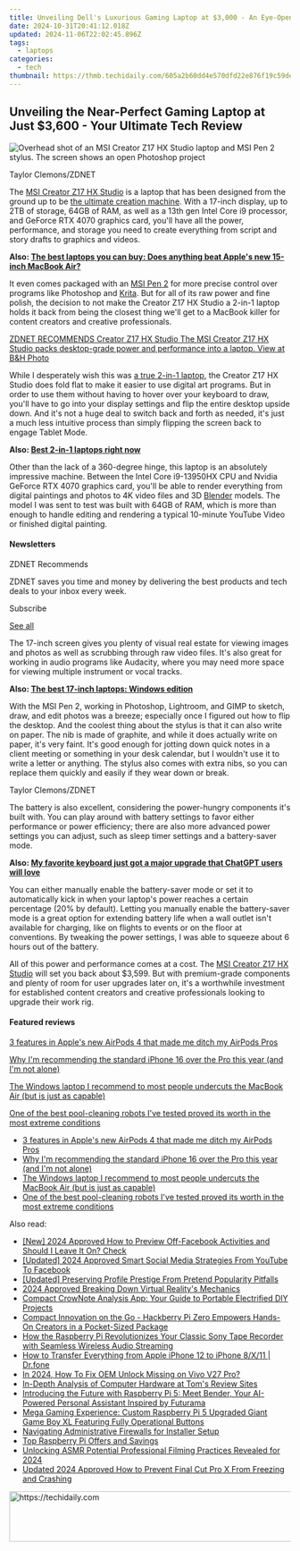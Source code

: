 ```yaml
---
title: Unveiling Dell's Luxurious Gaming Laptop at $3,000 - An Eye-Opening Experience with Unique Perks | ZDNET
date: 2024-10-31T20:41:12.018Z
updated: 2024-11-06T22:02:45.896Z
tags:
  - laptops
categories:
  - tech
thumbnail: https://thmb.techidaily.com/605a2b60dd4e570dfd22e876f19c59deb3b2c2bba299917f40693629764c840a.jpg
---
```


## Unveiling the Near-Perfect Gaming Laptop at Just $3,600 - Your Ultimate Tech Review

![Overhead shot of an MSI Creator Z17 HX Studio laptop and MSI Pen 2 stylus. The screen shows an open Photoshop project](https://www.zdnet.com/a/img/resize/fc1bbd7e02ecb39137a89c6e0d64e6db26ca4508/2023/06/13/49639113-4c6a-4ad7-9c26-120152eb067c/msi-creator-z17-hx-studio-1.jpg?auto=webp&width=1280)

Taylor Clemons/ZDNET

The [MSI Creator Z17 HX Studio](https://affportal.bhphoto.com/dl/redventures/?s=zd-%5F%5FCOM%5FCLICK%5FID%5F%5F-dtp&u=https%3A%2F%2Fwww.bhphotovideo.com%2Fc%2Fproduct%2F1765276-REG%2Fmsi%5Fcreator%5Fz17hxstudio%5Fa13vgt%5F065us%5F17%5Fcreator%5Fz17%5Fhx.html) is a laptop that has been designed from the ground up to be [the ultimate creation machine](https://www.zdnet.com/article/best-laptop-for-graphic-design/). With a 17-inch display, up to 2TB of storage, 64GB of RAM, as well as a 13th gen Intel Core i9 processor, and GeForce RTX 4070 graphics card, you'll have all the power, performance, and storage you need to create everything from script and story drafts to graphics and videos. 

**Also: [The best laptops you can buy: Does anything beat Apple's new 15-inch MacBook Air?](https://www.zdnet.com/article/best-laptop/)**

It even comes packaged with an [MSI Pen 2](https://www.zdnet.com/article/this-laptop-stylus-that-can-strangely-write-on-paper-is-my-favorite-ces-gadget/) for more precise control over programs like Photoshop and [Krita](https://krita.org/en/). But for all of its raw power and fine polish, the decision to not make the Creator Z17 HX Studio a 2-in-1 laptop holds it back from being the closest thing we'll get to a MacBook killer for content creators and creative professionals.

[ZDNET RECOMMENDS Creator Z17 HX Studio The MSI Creator Z17 HX Studio packs desktop-grade power and performance into a laptop. View at B&H Photo](https://affportal.bhphoto.com/dl/redventures/?s=zd-%5F%5FCOM%5FCLICK%5FID%5F%5F-dtp&u=https%3A%2F%2Fwww.bhphotovideo.com%2Fc%2Fproduct%2F1765276-REG%2Fmsi%5Fcreator%5Fz17hxstudio%5Fa13vgt%5F065us%5F17%5Fcreator%5Fz17%5Fhx.html)

While I desperately wish this was [a true 2-in-1 laptop](https://www.zdnet.com/article/best-all-in-one-computer/), the Creator Z17 HX Studio does fold flat to make it easier to use digital art programs. But in order to use them without having to hover over your keyboard to draw, you'll have to go into your display settings and flip the entire desktop upside down. And it's not a huge deal to switch back and forth as needed, it's just a much less intuitive process than simply flipping the screen back to engage Tablet Mode. 

**Also: [Best 2-in-1 laptops right now](https://www.zdnet.com/article/best-2-in-1-laptop/)**

Other than the lack of a 360-degree hinge, this laptop is an absolutely impressive machine. Between the Intel Core i9-13950HX CPU and Nvidia GeForce RTX 4070 graphics card, you'll be able to render everything from digital paintings and photos to 4K video files and 3D [Blender](https://www.blender.org/) models. The model I was sent to test was built with 64GB of RAM, which is more than enough to handle editing and rendering a typical 10-minute YouTube Video or finished digital painting. 

#### Newsletters

ZDNET Recommends

ZDNET saves you time and money by delivering the best products and tech deals to your inbox every week.

 Subscribe

[See all](https://www.zdnet.com/newsletters/)

The 17-inch screen gives you plenty of visual real estate for viewing images and photos as well as scrubbing through raw video files. It's also great for working in audio programs like Audacity, where you may need more space for viewing multiple instrument or vocal tracks. 

**Also: [The best 17-inch laptops: Windows edition](https://www.zdnet.com/article/best-17-inch-laptop/)**

With the MSI Pen 2, working in Photoshop, Lightroom, and GIMP to sketch, draw, and edit photos was a breeze; especially once I figured out how to flip the desktop. And the coolest thing about the stylus is that it can also write on paper. The nib is made of graphite, and while it does actually write on paper, it's very faint. It's good enough for jotting down quick notes in a client meeting or something in your desk calendar, but I wouldn't use it to write a letter or anything. The stylus also comes with extra nibs, so you can replace them quickly and easily if they wear down or break.

Taylor Clemons/ZDNET

The battery is also excellent, considering the power-hungry components it's built with. You can play around with battery settings to favor either performance or power efficiency; there are also more advanced power settings you can adjust, such as sleep timer settings and a battery-saver mode. 

**Also: [My favorite keyboard just got a major upgrade that ChatGPT users will love](https://www.zdnet.com/home-and-office/smart-office/my-favorite-logitech-keyboard-just-got-a-major-upgrade-and-chatgpt-users-will-love-it/)**

You can either manually enable the battery-saver mode or set it to automatically kick in when your laptop's power reaches a certain percentage (20% by default). Letting you manually enable the battery-saver mode is a great option for extending battery life when a wall outlet isn't available for charging, like on flights to events or on the floor at conventions. By tweaking the power settings, I was able to squeeze about 6 hours out of the battery.

All of this power and performance comes at a cost. The [MSI Creator Z17 HX Studio](https://affportal.bhphoto.com/dl/redventures/?s=zd-%5F%5FCOM%5FCLICK%5FID%5F%5F-dtp&u=https%3A%2F%2Fwww.bhphotovideo.com%2Fc%2Fproduct%2F1765276-REG%2Fmsi%5Fcreator%5Fz17hxstudio%5Fa13vgt%5F065us%5F17%5Fcreator%5Fz17%5Fhx.html) will set you back about $3,599\. But with premium-grade components and plenty of room for user upgrades later on, it's a worthwhile investment for established content creators and creative professionals looking to upgrade their work rig.

#### Featured reviews

[3 features in Apple's new AirPods 4 that made me ditch my AirPods Pros](https://www.zdnet.com/article/3-features-in-apples-new-airpods-4-that-made-me-ditch-my-airpods-pros/ "3 features in Apple's new AirPods 4 that made me ditch my AirPods Pros")

[Why I'm recommending the standard iPhone 16 over the Pro this year (and I'm not alone)](https://www.zdnet.com/article/why-im-recommending-the-standard-iphone-16-over-the-pro-this-year-and-im-not-alone/ "Why I'm recommending the standard iPhone 16 over the Pro this year (and I'm not alone)")

[The Windows laptop I recommend to most people undercuts the MacBook Air (but is just as capable)](https://www.zdnet.com/article/the-windows-laptop-i-recommend-to-most-people-undercuts-the-macbook-air-and-its-on-sale/ "The Windows laptop I recommend to most people undercuts the MacBook Air (but is just as capable)")

[One of the best pool-cleaning robots I've tested proved its worth in the most extreme conditions](https://www.zdnet.com/article/one-of-the-best-pool-cleaning-robots-ive-tested-is-450-off-for-prime-day/ "One of the best pool-cleaning robots I've tested proved its worth in the most extreme conditions")

* [3 features in Apple's new AirPods 4 that made me ditch my AirPods Pros](https://www.zdnet.com/article/3-features-in-apples-new-airpods-4-that-made-me-ditch-my-airpods-pros/ "3 features in Apple's new AirPods 4 that made me ditch my AirPods Pros")
* [Why I'm recommending the standard iPhone 16 over the Pro this year (and I'm not alone)](https://www.zdnet.com/article/why-im-recommending-the-standard-iphone-16-over-the-pro-this-year-and-im-not-alone/ "Why I'm recommending the standard iPhone 16 over the Pro this year (and I'm not alone)")
* [The Windows laptop I recommend to most people undercuts the MacBook Air (but is just as capable)](https://www.zdnet.com/article/the-windows-laptop-i-recommend-to-most-people-undercuts-the-macbook-air-and-its-on-sale/ "The Windows laptop I recommend to most people undercuts the MacBook Air (but is just as capable)")
* [One of the best pool-cleaning robots I've tested proved its worth in the most extreme conditions](https://www.zdnet.com/article/one-of-the-best-pool-cleaning-robots-ive-tested-is-450-off-for-prime-day/ "One of the best pool-cleaning robots I've tested proved its worth in the most extreme conditions")

<ins class="adsbygoogle"
     style="display:block"
     data-ad-format="autorelaxed"
     data-ad-client="ca-pub-7571918770474297"
     data-ad-slot="1223367746"></ins>

<ins class="adsbygoogle"
     style="display:block"
     data-ad-client="ca-pub-7571918770474297"
     data-ad-slot="8358498916"
     data-ad-format="auto"
     data-full-width-responsive="true"></ins>

<span class="atpl-alsoreadstyle">Also read:</span>
<div><ul>
<li><a href="https://fox-friendly.techidaily.com/new-2024-approved-how-to-preview-off-facebook-activities-and-should-i-leave-it-on-check/"><u>[New] 2024 Approved How to Preview Off-Facebook Activities and Should I Leave It On? Check</u></a></li>
<li><a href="https://facebook-clips.techidaily.com/updated-2024-approved-smart-social-media-strategies-from-youtube-to-facebook/"><u>[Updated] 2024 Approved Smart Social Media Strategies From YouTube To Facebook</u></a></li>
<li><a href="https://instagram-video-files.techidaily.com/updated-preserving-profile-prestige-from-pretend-popularity-pitfalls/"><u>[Updated] Preserving Profile Prestige From Pretend Popularity Pitfalls</u></a></li>
<li><a href="https://extra-resources.techidaily.com/2024-approved-breaking-down-virtual-realitys-mechanics/"><u>2024 Approved Breaking Down Virtual Reality's Mechanics</u></a></li>
<li><a href="https://hardware-reviews.techidaily.com/compact-crownote-analysis-app-your-guide-to-portable-electrified-diy-projects/"><u>Compact CrowNote Analysis App: Your Guide to Portable Electrified DIY Projects</u></a></li>
<li><a href="https://hardware-reviews.techidaily.com/compact-innovation-on-the-go-hackberry-pi-zero-empowers-hands-on-creators-in-a-pocket-sized-package/"><u>Compact Innovation on the Go - Hackberry Pi Zero Empowers Hands-On Creators in a Pocket-Sized Package</u></a></li>
<li><a href="https://hardware-reviews.techidaily.com/how-the-raspberry-pi-revolutionizes-your-classic-sony-tape-recorder-with-seamless-wireless-audio-streaming/"><u>How the Raspberry Pi Revolutionizes Your Classic Sony Tape Recorder with Seamless Wireless Audio Streaming</u></a></li>
<li><a href="https://iphone-transfer.techidaily.com/how-to-transfer-everything-from-apple-iphone-12-to-iphone-8x11-drfone-by-drfone-transfer-from-ios/"><u>How to Transfer Everything from Apple iPhone 12 to iPhone 8/X/11 | Dr.fone</u></a></li>
<li><a href="https://android-unlock.techidaily.com/in-2024-how-to-fix-oem-unlock-missing-on-vivo-v27-pro-by-drfone-android/"><u>In 2024, How To Fix OEM Unlock Missing on Vivo V27 Pro?</u></a></li>
<li><a href="https://hardware-reviews.techidaily.com/in-depth-analysis-of-computer-hardware-at-toms-review-sites/"><u>In-Depth Analysis of Computer Hardware at Tom's Review Sites</u></a></li>
<li><a href="https://hardware-reviews.techidaily.com/introducing-the-future-with-raspberry-pi-5-meet-bender-your-ai-powered-personal-assistant-inspired-by-futurama/"><u>Introducing the Future with Raspberry Pi 5: Meet Bender, Your AI-Powered Personal Assistant Inspired by Futurama</u></a></li>
<li><a href="https://hardware-reviews.techidaily.com/mega-gaming-experience-custom-raspberry-pi-5-upgraded-giant-game-boy-xl-featuring-fully-operational-buttons/"><u>Mega Gaming Experience: Custom Raspberry Pi 5 Upgraded Giant Game Boy XL Featuring Fully Operational Buttons</u></a></li>
<li><a href="https://win11.techidaily.com/navigating-administrative-firewalls-for-installer-setup/"><u>Navigating Administrative Firewalls for Installer Setup</u></a></li>
<li><a href="https://hardware-reviews.techidaily.com/top-raspberry-pi-offers-and-savings/"><u>Top Raspberry Pi Offers and Savings</u></a></li>
<li><a href="https://facebook-record-videos.techidaily.com/unlocking-asmr-potential-professional-filming-practices-revealed-for-2024/"><u>Unlocking ASMR Potential Professional Filming Practices Revealed for 2024</u></a></li>
<li><a href="https://smart-video-creator.techidaily.com/updated-2024-approved-how-to-prevent-final-cut-pro-x-from-freezing-and-crashing/"><u>Updated 2024 Approved How to Prevent Final Cut Pro X From Freezing and Crashing</u></a></li>
</ul></div>

<!-- affiliate ads begin -->
<a href="https://appsumo.8odi.net/c/5597632/2105877/7443" target="_top" id="2105877">
  <img src="//a.impactradius-go.com/display-ad/7443-2105877" border="0" alt="https://techidaily.com" width="728" height="90"/>
</a>
<img height="0" width="0" src="https://appsumo.8odi.net/i/5597632/2105877/7443" style="position:absolute;visibility:hidden;" border="0" />
<!-- affiliate ads end -->

